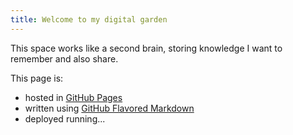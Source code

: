```yaml
---
title: Welcome to my digital garden
---
```


This space works like a second brain, storing knowledge I want to remember and
also share. 

This page is:
* hosted in [GitHub Pages](https://paulobaumann.github.io/garden/)
* written using [GitHub Flavored Markdown](https://github.github.com/gfm/)
* deployed running...

